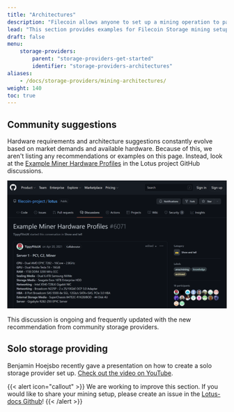 ```yaml
---
title: "Architectures"
description: "Filecoin allows anyone to set up a mining operation to participate in a global, distributed storage market."
lead: "This section provides examples for Filecoin Storage mining setups to guide miners to plan and make the right choices when acquiring and setting up their mining infrastructure. Any storage mining setup must meet the minimal hardware requirements."
draft: false
menu:
    storage-providers:
        parent: "storage-providers-get-started"
        identifier: "storage-providers-architectures"
aliases:
    - /docs/storage-providers/mining-architectures/
weight: 140
toc: true
---
```


## Community suggestions 

Hardware requirements and architecture suggestions constantly evolve based on market demands and available hardware. Because of this, we aren't listing any recommendations or examples on this page. Instead, look at the [Example Miner Hardware Profiles](https://github.com/filecoin-project/lotus/discussions/6071) in the Lotus project GitHub discussions.

[![Screenshot of a community discussion on GitHub.](github-arch-discussion.png)](https://github.com/filecoin-project/lotus/discussions/6071)

This discussion is ongoing and frequently updated with the new recommendation from community storage providers.

## Solo storage providing

Benjamin Hoejsbo recently gave a presentation on how to create a solo storage provider set up. [Check out the video on YouTube](https://www.youtube.com/watch?v=LKMjCgo-fkA).

{{< alert icon="callout" >}}
We are working to improve this section. If you would like to share your mining setup, please create an issue in the [Lotus-docs Github](https://github.com/filecoin-project/lotus-docs/issues)!
{{< /alert >}}

